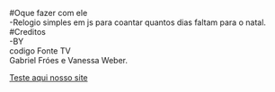
#Oque fazer com ele<br>
-Relogio simples em js para coantar quantos dias faltam para o natal.<br>
#Creditos<br>
-BY<br>
codigo Fonte TV<br>
Gabriel Fróes e Vanessa Weber.

[Teste aqui nosso site](https://shadowruge.github.io/relogiodenatal/)